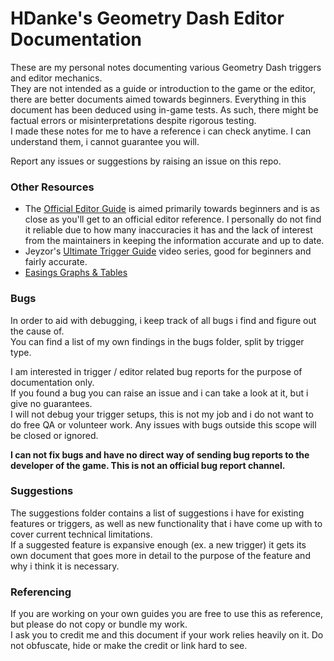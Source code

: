 # HDanke's Geometry Dash Editor Documentation

These are my personal notes documenting various Geometry Dash triggers and editor mechanics.  
They are not intended as a guide or introduction to the game or the editor, there are better documents aimed towards beginners.
Everything in this document has been deduced using in-game tests. As such, there might be factual errors or misinterpretations despite rigorous testing.  
I made these notes for me to have a reference i can check anytime. I can understand them, i cannot guarantee you will.

Report any issues or suggestions by raising an issue on this repo.

### Other Resources
* The [Official Editor Guide](https://www.robtopgames.com/files/GDEditor.pdf) is aimed primarily towards beginners and is as close as you'll get to an official editor reference. I personally do not find it reliable due to how many inaccuracies it has and the lack of interest from the maintainers in keeping the information accurate and up to date.
* Jeyzor's [Ultimate Trigger Guide](https://youtu.be/YOjDhceKBqU?si=IK8lrDB6zXw78syu) video series, good for beginners and fairly accurate.
* [Easings Graphs & Tables](https://docs.google.com/spreadsheets/d/e/2PACX-1vRD8SRDrZWaDEqowrnnqCgJnp3mU2FC5mah8tCFuZOFX1KUnR1DrZNIfBwvmAdaO62NDBcMU4CV2e-p/pubhtml)

### Bugs

In order to aid with debugging, i keep track of all bugs i find and figure out the cause of.  
You can find a list of my own findings in the bugs folder, split by trigger type.

I am interested in trigger / editor related bug reports for the purpose of documentation only.  
If you found a bug you can raise an issue and i can take a look at it, but i give no guarantees.  
I will not debug your trigger setups, this is not my job and i do not want to do free QA or volunteer work.
Any issues with bugs outside this scope will be closed or ignored.

**I can not fix bugs and have no direct way of sending bug reports to the developer of the game. This is not an official bug report channel.**

### Suggestions

The suggestions folder contains a list of suggestions i have for existing features or triggers, as well as new functionality that i have come up with to cover current technical limitations.  
If a suggested feature is expansive enough (ex. a new trigger) it gets its own document that goes more in detail to the purpose of the feature and why i think it is necessary.

### Referencing 

If you are working on your own guides you are free to use this as reference, but please do not copy or bundle my work.  
I ask you to credit me and this document if your work relies heavily on it. Do not obfuscate, hide or make the credit or link hard to see.

